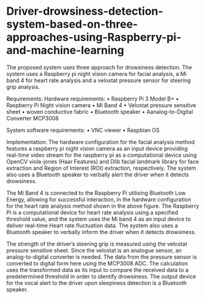 # Driver-drowsiness-detection-system-based-on-three-approaches-using-Raspberry-pi-and-machine-learning

The proposed system uses three approach for drowsiness detection. The system uses a Raspberry pi night vision camera for facial analysis, a Mi band 4 for heart rate analysis and a velostat pressure sensor for steering grip analysis.


Requirements:
Hardware requirements:
• Raspberry Pi 3 Model B+
• Raspberry Pi Night vision camera
• Mi Band 4
• Velostat pressure sensitive sheet
• woven conductive fabric
• Bluetooth speaker
• Aanalog-to-Digital Converter MCP3008

System software requirements:
• VNC viewer
• Raspbian OS


Implementation:
The hardware configuration for the facial analysis method features a raspberry pi night vision camera as an input device providing real-time video stream for the raspberry pi as a computational device using OpenCV viola-jones (Haar Features) and Dlib facial landmark library for face extraction and Region of Interest (ROI) extraction, respectively. The system also uses a Bluetooth speaker to verbally alert the driver when it detects drowsiness.

The Mi Band 4 is connected to the Raspberry Pi utilising Bluetooth Low Energy, allowing for successful interaction, in the hardware configuration for the heart rate analysis method shown in the above figure. The Raspberry Pi is a computational device for heart rate analysis using a specified threshold value, and the system uses the Mi band 4 as an input device to deliver real-time Heart rate fluctuation data. The system also uses a Bluetooth speaker to verbally inform the driver when it detects drowsiness.

The strength of the driver’s steering grip is measured using the velostat pressure sensitive sheet. Since the velostat is an analogue sensor, an analog-to-digital converter is needed. The data from the pressure sensor is converted to digital form here using the MCP3008 ADC. The calculation uses the transformed data as its input to compare the received data to a predetermined threshold in order to identify drowsiness. The output device for the vocal alert to the driver upon sleepiness detection is a Bluetooth speaker.
